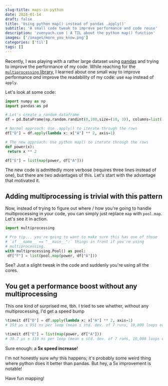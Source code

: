 ```yaml
---
slug-title: maps-in-python
date: 2024-01-14
draft: false
title: 'Using python map() instead of pandas .apply()'
subtitle: 'A small code tweak to improve performance and code reuse'
description: 'zvenyach.com | A TIL about the python map() function'
images: ['/images/more_you_know.png']
categories: ['til']
tags: []
---
```


Recently, I was playing with a rather large dataset using [pandas](pandas.pydata.org/) and trying to improve the performance of my code. While reaching for the [`multiprocessing` library](https://docs.python.org/3/library/multiprocessing.html), I learned about one small way to improve performance _and_ improve the readability of my code: use `map` instead of `apply`.

Let's look at some code:

```python
import numpy as np
import pandas as pd

# Let's create a random dataframe
df = pd.DataFrame(np.random.randint(0,100,size=(10, 3)), columns=list('ABC'))

# Normal approach: Use .apply() to iterate through the rows
df["D"] = df.apply(lambda x: x["A"] ** 2, axis=1)

# The new approach: Use python map() to iterate through the rows
def power(x):
 return x ** 2

df["E"] = list(map(power, df["A"]))
```

The new code is admittedly more verbose (requires three lines instead of one), but there are two advantages of this. Let's start with the advantage that motivated it.

## Adding multiprocessing is trivial with this pattern

Now, instead of trying to figure out where / how you're going to handle multiprocessing in your code, you can simply just replace `map` with `pool.map`. Let's see it in action.

```python
import multiprocessing

# Pro tip... you're going to want to make sure this has one of those
# `if __name__ == "__main__":` things in front if you're using
# multiprocessing.
with multiprocessing.Pool() as pool:
 df["F"] = list(pool.map(power, df["A"]))
```

See? Just a slight tweak in the code and suddenly you're using all the cores.

## You get a performance boost without any multiprocessing

This one kind of surprised me, tbh. I tried to see whether, without any multiprocessing, I'd get a speed bump

```python
%timeit df["D"] = df.apply(lambda x: x["A"] ** 2, axis=1)
# 153 µs ± 951 ns per loop (mean ± std. dev. of 7 runs, 10,000 loops each)

%timeit df["E"] = list(map(power, df["A"]))
# 30.7 µs ± 119 ns per loop (mean ± std. dev. of 7 runs, 10,000 loops each)
```

Sure enough: a **5x speed increase**!

I'm not honestly sure _why_ this happens; it's probably some weird thing where python does it better than pandas. But hey, a 5x improvement is notable!

Have fun mapping!
